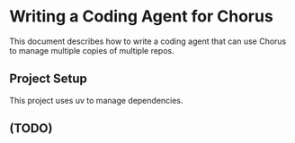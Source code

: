 # Writing a Coding Agent for Chorus

This document describes how to write a coding agent that can use Chorus to manage multiple copies of multiple repos.

## Project Setup

This project uses uv to manage dependencies.

## (TODO)